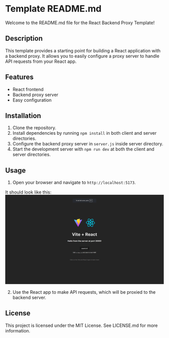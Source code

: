 # Template README.md

Welcome to the README.md file for the React Backend Proxy Template!

## Description

This template provides a starting point for building a React application with a backend proxy. It allows you to easily configure a proxy server to handle API requests from your React app.

## Features

- React frontend
- Backend proxy server
- Easy configuration

## Installation

1. Clone the repository.
2. Install dependencies by running `npm install` in both client and server directories.
3. Configure the backend proxy server in `server.js` inside server directory.
4. Start the development server with `npm run dev` at both the client and server directories.

## Usage

1. Open your browser and navigate to `http://localhost:5173`.

  It should look like this:
  ![success](img/success.png)

2. Use the React app to make API requests, which will be proxied to the backend server.

## License

This project is licensed under the MIT License. See LICENSE.md for more information.
